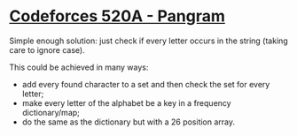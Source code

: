 # [Codeforces 520A - Pangram](https://codeforces.com/problemset/problem/520/A)

Simple enough solution: just check if every letter occurs in the string
(taking care to ignore case).

This could be achieved in many ways:

* add every found character to a set and then check the set for every letter;
* make every letter of the alphabet be a key in a frequency dictionary/map;
* do the same as the dictionary but with a 26 position array.